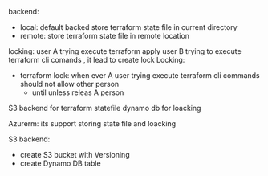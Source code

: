 backend:
  * local:
      default backed
       store terraform state file in current directory
  * remote:
      store terraform state file in remote location

locking:
  user A trying execute terraform apply
  user B trying to execute terraform cli comands , it lead to create lock
Locking:

* terraform lock:
   when ever A user trying execute terraform cli commands should not allow other person 
   * until unless releas A person


S3 backend for terraform statefile
dynamo db for loacking



Azurerm: its support storing state file and loacking 


S3 backend:
  * create S3 bucket with Versioning
  * create Dynamo DB table


